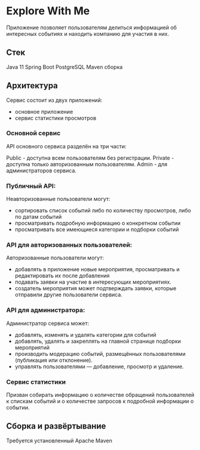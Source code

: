# Explore With Me
Приложение позволяет пользователям делиться информацией об интересных событиях и находить компанию для участия в них.

## Стек
Java 11
Spring Boot
PostgreSQL
Maven сборка
## Архитектура

Сервис состоит из двух приложений:
- основное приложение
- сервис статистики просмотров

### Основной сервис
API основного сервиса разделён на три части:

Public - доступна всем пользователям без регистрации.
Private - доступна только авторизованным пользователям.
Admin - для администраторов сервиса.

### Публичный API:
Неавторизованные пользователи могут:
- сортировать список событий либо по количеству просмотров, либо по датам событий
- просматривать подробную информацию о конкретном событии
- просматривать все имеющиеся категории и подборки событий
### API для авторизованных пользователей:
Авторизованные пользователи могут:
- добавлять в приложение новые мероприятия, просматривать и редактировать их после добавления
- подавать заявки на участие в интересующих мероприятиях.
- создатель мероприятия может подтверждать заявки, которые отправили другие пользователи сервиса.
### API для администратора:
Администратор сервиса может:
- добавлять, изменять и удалять категории для событий
- добавлять, удалять и закреплять на главной странице подборки мероприятий
- производить модерацию событий, размещённых пользователями (публикация или отклонение).
- управлять пользователями — добавление, просмотр и удаление.
### Сервис статистики
Призван собирать информацию о количестве обращений пользователей к спискам событий и 
о количестве запросов к подробной информации о событии.

## Сборка и развёртывание
Требуется установленный Apache Maven